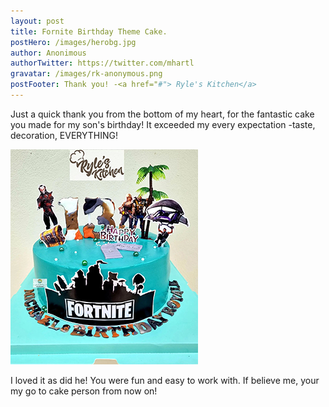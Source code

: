 ```yaml
---
layout: post
title: Fornite Birthday Theme Cake.
postHero: /images/herobg.jpg
author: Anonimous
authorTwitter: https://twitter.com/mhartl
gravatar: /images/rk-anonymous.png
postFooter: Thank you! -<a href="#"> Ryle's Kitchen</a>
---
```



Just a quick thank you from the bottom of my heart,
for the fantastic cake you made for my son's birthday!
It exceeded my every expectation -taste, decoration, EVERYTHING! 

<img class="pull-left" src="/images/cakeT-220727-c.png" alt="fortnite cake">

I loved it as did he! You were fun and easy to work with.
If believe me, your my go to cake person from now on! 
